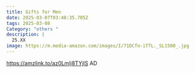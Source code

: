 ```yaml
---
title: Gifts for Men
date: 2025-03-07T03:48:35.705Z
tags: 2025-03-08
Category: "others "
description: |
  25.XX
image: https://m.media-amazon.com/images/I/71DCfn-iTTL._SL1500_.jpg
---
```

https://amzlink.to/az0Lmlj8TYjlS   AD